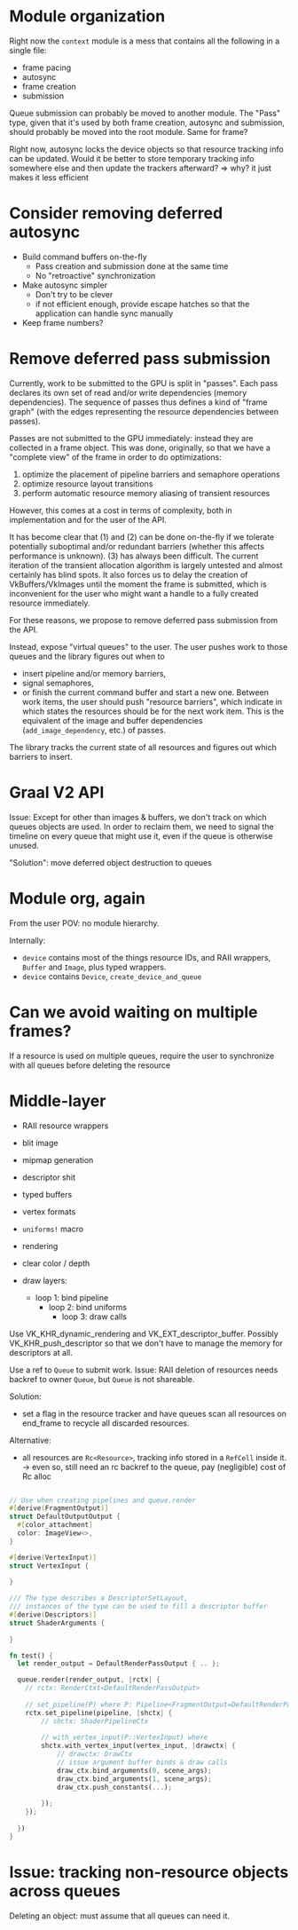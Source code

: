 # Module organization

Right now the `context` module is a mess that contains all the following in a single file:
* frame pacing 
* autosync
* frame creation 
* submission

Queue submission can probably be moved to another module.
The "Pass" type, given that it's used by both frame creation, autosync and submission, should probably be moved into the root module.
Same for frame?

Right now, autosync locks the device objects so that resource tracking info can be updated.
Would it be better to store temporary tracking info somewhere else and then update the trackers afterward?
=> why? it just makes it less efficient


# Consider removing deferred autosync

* Build command buffers on-the-fly
  * Pass creation and submission done at the same time
  * No "retroactive" synchronization
* Make autosync simpler
  * Don't try to be clever
  * if not efficient enough, provide escape hatches so that the application can handle sync manually
* Keep frame numbers?

# Remove deferred pass submission

Currently, work to be submitted to the GPU is split in "passes". Each pass declares its own set of read and/or write dependencies
(memory dependencies). The sequence of passes thus defines a kind of "frame graph" (with the edges representing the resource dependencies between passes).

Passes are not submitted to the GPU immediately: instead they are collected in a frame object.
This was done, originally, so that we have a "complete view" of the frame in order to do optimizations:
1. optimize the placement of pipeline barriers and semaphore operations 
2. optimize resource layout transitions
3. perform automatic resource memory aliasing of transient resources

However, this comes at a cost in terms of complexity, both in implementation and for the user of the API.

It has become clear that (1) and (2) can be done on-the-fly if we tolerate potentially suboptimal and/or redundant barriers (whether this affects performance is unknown).
(3) has always been difficult. The current iteration of the transient allocation algorithm is largely untested and 
almost certainly has blind spots. It also forces us to delay the creation of VkBuffers/VkImages until the moment the frame is submitted,
which is inconvenient for the user who might want a handle to a fully created resource immediately.

For these reasons, we propose to remove deferred pass submission from the API.

Instead, expose "virtual queues" to the user. The user pushes work to those queues and the library figures out when to 
- insert pipeline and/or memory barriers,
- signal semaphores, 
- or finish the current command buffer and start a new one.
Between work items, the user should push "resource barriers", which indicate in which states the resources should be for the next work item.
This is the equivalent of the image and buffer dependencies (`add_image_dependency`, etc.) of passes.

The library tracks the current state of all resources and figures out which barriers to insert.

# Graal V2 API

Issue: Except for other than images & buffers, we don't track on which queues objects are used. In order to reclaim them, 
we need to signal the timeline on every queue that might use it, even if the queue is otherwise unused.

"Solution": move deferred object destruction to queues

# Module org, again

From the user POV: no module hierarchy.

Internally:
- `device` contains most of the things resource IDs, and RAII wrappers, `Buffer` and `Image`, plus typed wrappers.
- `device` contains `Device`, `create_device_and_queue`


# Can we avoid waiting on multiple frames?

If a resource is used on multiple queues, require the user to synchronize with all queues before deleting the resource


# Middle-layer

- RAII resource wrappers
- blit image
- mipmap generation
- descriptor shit
- typed buffers
- vertex formats
- `uniforms!` macro
- rendering
- clear color / depth

- draw layers: 
  - loop 1: bind pipeline
    - loop 2: bind uniforms
      - loop 3: draw calls 


Use VK_KHR_dynamic_rendering and VK_EXT_descriptor_buffer.
Possibly VK_KHR_push_descriptor so that we don't have to manage the memory for descriptors at all.


Use a ref to `Queue` to submit work.
Issue: RAII deletion of resources needs backref to owner `Queue`, but `Queue` is not shareable.

Solution:
- set a flag in the resource tracker and have queues scan all resources on end_frame to recycle all discarded resources.

Alternative:
- all resources are `Rc<Resource>`, tracking info stored in a `RefCell` inside it. 
  -> even so, still need an rc backref to the queue, pay (negligible) cost of Rc alloc

```rust

// Use when creating pipelines and queue.render
#[derive(FragmentOutput)]
struct DefaultOutputOutput {
  #[color_attachment]
  color: ImageView<>,
}

#[derive(VertexInput)]
struct VertexInput {
  
}

/// The type describes a DescriptorSetLayout,
/// instances of the type can be used to fill a descriptor buffer
#[derive(Descriptors)]
struct ShaderArguments {
  
}

fn test() {
  let render_output = DefaultRenderPassOutput { .. };

  queue.render(render_output, |rctx| {
    // rctx: RenderCtxt<DefaultRenderPassOutput>
    
    // set_pipeline(P) where P: Pipeline<FragmentOutput=DefaultRenderPassOutput> 
    rctx.set_pipeline(pipeline, |shctx| {
        // shctx: ShaderPipelineCtx
        
        // with_vertex_input(P::VertexInput) where 
        shctx.with_vertex_input(vertex_input, |drawctx| {
            // drawctx: DrawCtx
            // issue argument buffer binds & draw calls
            draw_ctx.bind_arguments(0, scene_args);
            draw_ctx.bind_arguments(1, scene_args);
            draw_ctx.push_constants(...);
            
        });
    });
    
  })
}

```


# Issue: tracking non-resource objects across queues
Deleting an object: must assume that all queues can need it.

